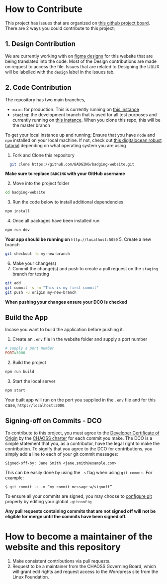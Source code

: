 # How to Contribute
This project has issues that are organized on [this github project board](https://github.com/orgs/badging/projects/2). There are 2 ways you could contribute to this project;

## 1. Design Contribution
We are currently working with on [figma designs](https://www.figma.com/file/7tiuJbwakgDu15mOjzKTDK/Badging-Website) for this website that are being translated into the code. Most of the Design contributions are made on request to access the file. Issues that are related to Designing the UI/UX will be labelled with the `design` label in the issues tab.

## 2. Code Contribution
The repository has two main branches,
- `main`: for production. This is currently running on [this instance](https://badging.herokuapp.com/)
- `staging`: the development branch that is used for all test purposes and currently running on [this instance](https://badging-staging.herokuapp.com/). When you clone this repo, this will be the master branch

To get your local instance up and running;
Ensure that you have `node` and `npm` installed on your local machine. If not, check out [this digitalocean robust tutorial](https://www.digitalocean.com/community/tutorial_collections/how-to-install-node-js) depending on what operating system you are using

1. Fork and Clone this repository
```sh
  git clone https://github.com/BADGING/badging-website.git
```
**Make sure to replace `BADGING` with your GitHub username**

2. Move into the project folder
```sh
cd badging-website
```
3. Run the code below to install additional dependencies
```sh
npm install
```
4. Once all packages have been installed run 
```sh
npm run dev
```
**Your app should be running on** `http://localhost:5050`
5. Create a new branch
```sh
git checkout -b my-new-branch
```
6. Make your change(s)
7. Commit the change(s) and push to create a pull request on the `staging` branch for testing
```sh
git add .
git commit -s -m "This is my first commit"
git push -u origin my-new-branch
```
**When pushing your changes ensure your DCO is checked**

## Build the App
Incase you want to build the application before pushing it.

1. Create an `.env` file in the website folder and supply a port number
```ini
# supply a port number
PORT=3000
```
2. Build the project
```sh
npm run build
```
3. Start the local server
```sh
npm start
```
Your built app will run on the port you supplied in the `.env` file and for this case, `http://localhost:3000`.

## Signing-off on Commits - DCO
To contribute to this project, you must agree to the [Developer Certificate of Origin](https://developercertificate.org/) by the [CHAOSS charter](https://chaoss.community/about/charter/#user-content-8-intellectual-property-policy) for each commit you make. The DCO is a simple statement that you, as a contributor, have the legal right to make the contribution.
To signify that you agree to the DCO for contributions, you simply add a line to each of your
git commit messages:

  ```
  Signed-off-by: Jane Smith <jane.smith@example.com>
  ```
This can be easily done by using the `-s` flag when using `git commit`. For example:

```
$ git commit -s -m “my commit message w/signoff”
```
To ensure all your commits are signed, you may choose to [configure git](https://gist.github.com/xavierfoucrier/c156027fcc6ae23bcee1204199f177da) properly by editing your global ```.gitconfig```

**Any pull requests containing commits that are not signed off will not be eligible for merge until the commits have been signed off.** 

# How to become a maintainer of the website and this repository
1. Make consistent contributions via pull requests.
2. Request to be a maintainer from the CHAOSS Governing Board, which will grant edit rights and request access to the Wordpress site from the Linux Foundation.

